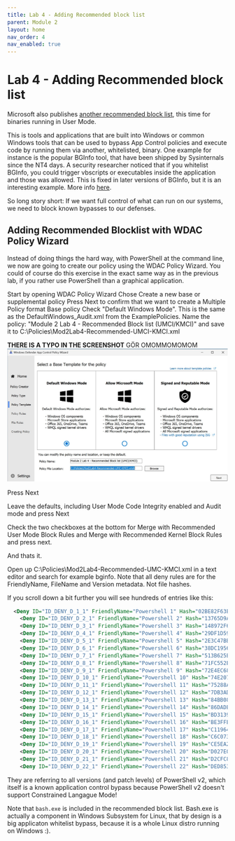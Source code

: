 ```yaml
---
title: Lab 4 - Adding Recommended block list
parent: Module 2
layout: home
nav_order: 4
nav_enabled: true
---
```



# Lab 4 - Adding Recommended block list

Microsoft also publishes [another recommended block list](https://learn.microsoft.com/en-us/windows/security/application-security/application-control/app-control-for-business/design/applications-that-can-bypass-appcontrol), this time for binaries running in User Mode.

This is tools and applications that are built into Windows or common Windows tools that can be used to bypass App Control policies and execute code by running them via another, whitelisted, binary. One example for instance is the popular BGInfo tool, that have been shipped by Sysinternals since the NT4 days. A security researcher noticed that if you whitelist BGInfo, you could trigger vbscripts or executables inside the application and those was allowed.
This is fixed in later versions of BGInfo, but it is an interesting example. More info [here](https://oddvar.moe/2017/05/18/bypassing-application-whitelisting-with-bginfo/). 

So long story short: If we want full control of what can run on our systems, we need to block known bypasses to our defenses.

## Adding Recommended Blocklist with WDAC Policy Wizard

Instead of doing things the hard way, with PowerShell at the command line, we now are going to create our policy using the WDAC Policy Wizard. You could of course do this exercise in the exact same way as in the previous lab, if you rather use PowerShell than a graphical application.


Start by opening WDAC Policy Wizard
Chose Create a new base or supplemental policy
Press Next to confirm that we want to create a Multiple Policy format Base policy
Check "Default Windows Mode". This is the same as the DefaultWindows_Audit.xml from the ExamplePolicies.
Name the policy: "Module 2 Lab 4 - Recommended Block list (UMCI/KMCI)" and save it to C:\Policies\Mod2Lab4-Recommended-UMCI-KMCI.xml

**THERE IS A TYPO IN THE SCREENSHOT** GÖR OMOMMOMOMOM
![WDACWizard](/img/mod2-lab4-img1.jpg)

Press Next

Leave the defaults, including User Mode Code Integrity enabled and Audit mode and press Next

Check the two checkboxes at the bottom for Merge with Recommended User Mode Block Rules and Merge with Recommended Kernel Block Rules and press next.

And thats it. 

Open up C:\Policies\Mod2Lab4-Recommended-UMC-KMCI.xml in a text editor and search for example bginfo. Note that all deny rules are for the FriendlyName, FileName and Version metadata. Not file hashes.

If you scroll down a bit further you will see hundreds of entries like this:

```xml
  <Deny ID="ID_DENY_D_1_1" FriendlyName="Powershell 1" Hash="02BE82F63EE962BCD4B8303E60F806F6613759C6" />
    <Deny ID="ID_DENY_D_2_1" FriendlyName="Powershell 2" Hash="13765D9A16CC46B2113766822627F026A68431DF" />
    <Deny ID="ID_DENY_D_3_1" FriendlyName="Powershell 3" Hash="148972F670E18790D62D753E01ED8D22B351A57E45544D88ACE380FEDAF24A40" />
    <Deny ID="ID_DENY_D_4_1" FriendlyName="Powershell 4" Hash="29DF1D593D0D7AB365F02645E7EF4BCCA060763A" />
    <Deny ID="ID_DENY_D_5_1" FriendlyName="Powershell 5" Hash="2E3C47BBE1BA99842EE187F756CA616EFED61B94" />
    <Deny ID="ID_DENY_D_6_1" FriendlyName="Powershell 6" Hash="38DC1956313B160696A172074C6F5DA9852BF508F55AFB7FA079B98F2849AFB5" />
    <Deny ID="ID_DENY_D_7_1" FriendlyName="Powershell 7" Hash="513B625EA507ED9CE83E2FB2ED4F3D586C2AA379" />
    <Deny ID="ID_DENY_D_8_1" FriendlyName="Powershell 8" Hash="71FC552E66327EDAA72D72C362846BD80CB65EECFAE95C4D790C9A2330D95EE6" />
    <Deny ID="ID_DENY_D_9_1" FriendlyName="Powershell 9" Hash="72E4EC687CFE357F3E681A7500B6FF009717A2E9538956908D3B52B9C865C189" />
    <Deny ID="ID_DENY_D_10_1" FriendlyName="Powershell 10" Hash="74E207F539C4EAC648A5507EB158AEE9F6EA401E51808E83E73709CFA0820FDD" />
    <Deny ID="ID_DENY_D_11_1" FriendlyName="Powershell 11" Hash="75288A0CF0806A68D8DA721538E64038D755BBE74B52F4B63FEE5049AE868AC0" />
    <Deny ID="ID_DENY_D_12_1" FriendlyName="Powershell 12" Hash="7DB3AD53985C455990DD9847DE15BDB271E0C8D1" />
    <Deny ID="ID_DENY_D_13_1" FriendlyName="Powershell 13" Hash="84BB081141DA50B3839CD275FF34854F53AECB96CA9AEB8BCD24355C33C1E73E" />
    <Deny ID="ID_DENY_D_14_1" FriendlyName="Powershell 14" Hash="86DADE56A1DBAB6DDC2769839F89244693D319C6" />
    <Deny ID="ID_DENY_D_15_1" FriendlyName="Powershell 15" Hash="BD3139CE7553AC7003C96304F08EAEC2CDB2CC6A869D36D6F1E478DA02D3AA16" />
    <Deny ID="ID_DENY_D_16_1" FriendlyName="Powershell 16" Hash="BE3FFE10CDE8B62C3E8FD4D8198F272B6BD15364A33362BB07A0AFF6731DABA1" />
    <Deny ID="ID_DENY_D_17_1" FriendlyName="Powershell 17" Hash="C1196433541B87D22CE2DD19AAAF133C9C13037A" />
    <Deny ID="ID_DENY_D_18_1" FriendlyName="Powershell 18" Hash="C6C073A80A8E76DC13E724B5E66FE4035A19CCA0C1AF3FABBC18E5185D1B66CB" />
    <Deny ID="ID_DENY_D_19_1" FriendlyName="Powershell 19" Hash="CE5EA2D29F9DD3F15CF3682564B0E765ED3A8FE1" />
    <Deny ID="ID_DENY_D_20_1" FriendlyName="Powershell 20" Hash="D027E09D9D9828A87701288EFC91D240C0DEC2C3" />
    <Deny ID="ID_DENY_D_21_1" FriendlyName="Powershell 21" Hash="D2CFC8F6729E510AE5BA9BECCF37E0B49DDF5E31" />
    <Deny ID="ID_DENY_D_22_1" FriendlyName="Powershell 22" Hash="DED853481A176999723413685A79B36DD0F120F9" />
```

They are referring to all versions (and patch levels) of PowerShell v2, which itself is a known application control bypass because PowerShell v2 doesn't support Constrained Langague Mode!



Note that `bash.exe` is included in the recommended block list. Bash.exe is actually a component in Windows Subsystem for Linux, that by design is a big applicaton whitelist bypass, because it is a whole Linux distro running on Windows :).